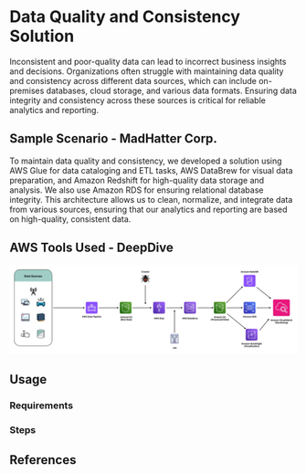 # Data Quality and Consistency Solution
Inconsistent and poor-quality data can lead to incorrect business insights and decisions. Organizations often struggle with maintaining data quality and consistency across different data sources, which can include on-premises databases, cloud storage, and various data formats. Ensuring data integrity and consistency across these sources is critical for reliable analytics and reporting.

## Sample Scenario - MadHatter Corp.

To maintain data quality and consistency, we developed a solution using AWS Glue for data cataloging and ETL tasks, AWS DataBrew for visual data preparation, and Amazon Redshift for high-quality data storage and analysis. We also use Amazon RDS for ensuring relational database integrity. This architecture allows us to clean, normalize, and integrate data from various sources, ensuring that our analytics and reporting are based on high-quality, consistent data.

## AWS Tools Used - DeepDive
![Data Q&C Architecture](assets/Pipeline-2.jpg)

## Usage

### Requirements

### Steps

## References

